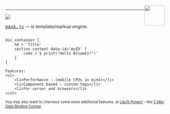 <img src='http://libjs.it/images/mask.png' style='float:right' height="64"/>
<hr/>
<a href='http://travis-ci.org/tenbits/MaskJS'><img src='https://secure.travis-ci.org/tenbits/MaskJS.png'/></a>

<p>
	<tt><a href='http://libjs.it/#/mask' target='_blank'>mask.js</a></tt> — is template/markup engine.
	
<div><pre><code>
div.container {
	h4 > 'Title'
	section.content data-id='myID' {
		code >'$ print("Hello #{name}!")'
	}
}
</code></pre></div>

	Features:
	<ul>
		<li>Performance — (mobile CPUs in mind)</li>
		<li>Component based — custom tags</li>
		<li>For server and browsers</li>
	</ul>
</p>

<small>You may also want to checkout some more additional features, at <a href='http://libjs.it'>LibJS Project</a> - like <a href='http://libjs.it/#/compos/dualbind'>2 Way Data Binding Compo</a></small>